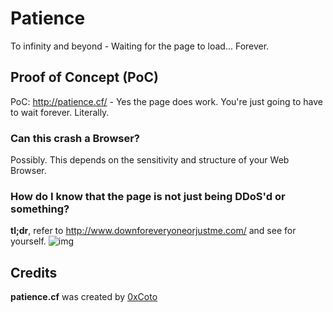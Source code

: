 # Patience
To infinity and beyond - Waiting for the page to load... Forever.

## Proof of Concept (PoC)
PoC: http://patience.cf/ - Yes the page does work. You're just going to have to wait forever. Literally.

### Can this crash a Browser?
Possibly. This depends on the sensitivity and structure of your Web Browser.

### How do I know that the page is not just being DDoS'd or something?

**tl;dr**, refer to http://www.downforeveryoneorjustme.com/ and see for yourself.
![img](http://i.imgur.com/FuGzQm2.png)

## Credits
**patience.cf** was created by [0xCoto](https://github.com/@0xCoto)
